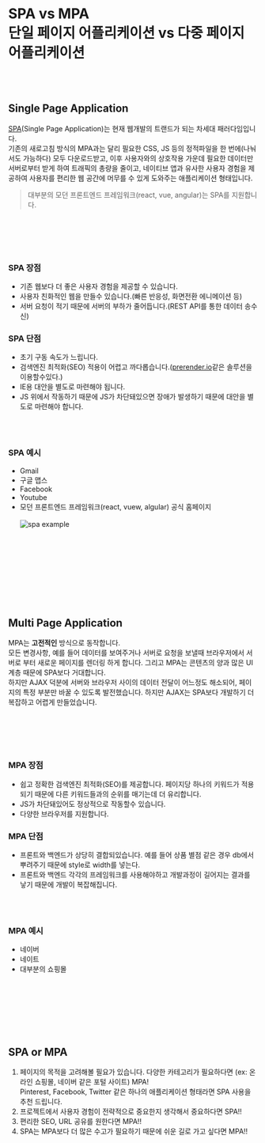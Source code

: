 # SPA vs MPA <br> 단일 페이지 어플리케이션 vs 다중 페이지 어플리케이션
<br><br>
## Single Page Application

[SPA](https://ko.wikipedia.org/wiki/%EC%8B%B1%EA%B8%80_%ED%8E%98%EC%9D%B4%EC%A7%80_%EC%95%A0%ED%94%8C%EB%A6%AC%EC%BC%80%EC%9D%B4%EC%85%98)(Single Page Application)는 현재 웹개발의 트랜드가 되는 차세대 패러다임입니다.<br>
기존의 새로고침 방식의 MPA과는 달리 필요한 CSS, JS 등의 정적파일을 한 번에(나눠서도 가능하다) 모두 다운로드받고, 이후 사용자와의 상호작용 가운데 필요한 데이터만 서버로부터 받게 하여 트래픽의 총량을 줄이고, 네이티브 앱과 유사한 사용자 경험을 제공하여 사용자를 편리한 웹 공간에 머무를 수 있게 도와주는 애플리케이션 형태입니다.
<br>
> 대부분의 모던 프론트엔드 프레임워크(react, vue, angular)는 SPA를 지원합니다.

<br><br><br><br>

### SPA 장점
 * 기존 웹보다 더 좋은 사용자 경험을 제공할 수 있습니다.
 * 사용자 친화적인 웹을 만들수 있습니다.(빠른 반응성, 화면전환 에니메이션 등)
 * 서버 요청이 적기 때문에 서버의 부하가 줄어듭니다.(REST API를 통한 데이터 송수신)
 
### SPA 단점
 * 초기 구동 속도가 느립니다.
 * 검색엔진 최적화(SEO) 적용이 어렵고 까다롭습니다.([prerender.io](https://prerender.io/)같은 솔루션을 이용할수있다.)
 * IE용 대안을 별도로 마련해야 됩니다.
 * JS 위에서 작동하기 때문에 JS가 차단돼있으면 장애가 발생하기 때문에 대안을 별도로 마련해야 합니다.

<br><br>
 
### SPA 예시
 * Gmail
 * 구글 맵스
 * Facebook
 * Youtube
 * 모던 프론트엔드 프레임워크(react, vuew, algular) 공식 홈페이지
 <br><br>
![spa example](https://cdn-images-1.medium.com/max/1500/1*r1vmH5n7cYKJwYZq2fXKpw.gif)

<br><br><br><br><br><br><br><br>

## Multi Page Application

MPA는 __고전적인__ 방식으로 동작합니다. <br>
모든 변경사항, 예를 들어 데이터를 보여주거나 서버로 요청을 보낼때 브라우저에서 서버로 부터 새로운 페이지를 렌더링 하게 합니다. 그리고 MPA는 콘텐츠의 양과 많은 UI 계층 때문에 SPA보다 거대합니다. <br>
하지만 AJAX 덕분에 서버와 브라우저 사이의 데이터 전달이 어느정도 해소되어, 페이지의 특정 부분만 바꿀 수 있도록 발전했습니다. 하지만 AJAX는 SPA보다 개발하기 더 복잡하고 어렵게 만들었습니다. 

<br><br><br><br>

### MPA 장점
 * 쉽고 정확한 검색엔진 최적화(SEO)를 제공합니다. 페이지당 하나의 키워드가 적용되기 때문에 다른 키워드들과의 순위를 매기는데 더 유리합니다.
 * JS가 차단돼있어도 정상적으로 작동할수 있습니다.
 * 다양한 브라우저를 지원합니다.
 
### MPA 단점
 * 프론트와 백엔드가 상당히 결합되있습니다. 예를 들어 상품 별점 같은 경우 db에서 뿌려주기 때문에 style로 width를 넣는다.
 * 프론트와 백엔드 각각의 프레임워크를 사용해야하고 개발과정이 길어지는 결과를 낳기 때문에 개발이 복잡해집니다.
 
 <br><br>
 
### MPA 예시
 * 네이버
 * 네이트
 * 대부분의 쇼핑몰
 
 <br><br><br><br><br><br>
 
## SPA or MPA
 
  1. 페이지의 목적을 고려해볼 필요가 있습니다. 다양한 카테고리가 필요하다면 (ex: 온라인 쇼핑몰, 네이버 같은 포털 사이트) MPA! <br> Pinterest, Facebook, Twitter 같은 하나의 애플리케이션 형태라면 SPA 사용을 추천 드립니다.
  2. 프로젝트에서 사용자 경험이 전략적으로 중요한지 생각해서 중요하다면 SPA!!
  3. 편리한 SEO, URL 공유를 원한다면 MPA!!
  4. SPA는 MPA보다 더 많은 수고가 필요하기 때문에 쉬운 길로 가고 싶다면 MPA!!
  
